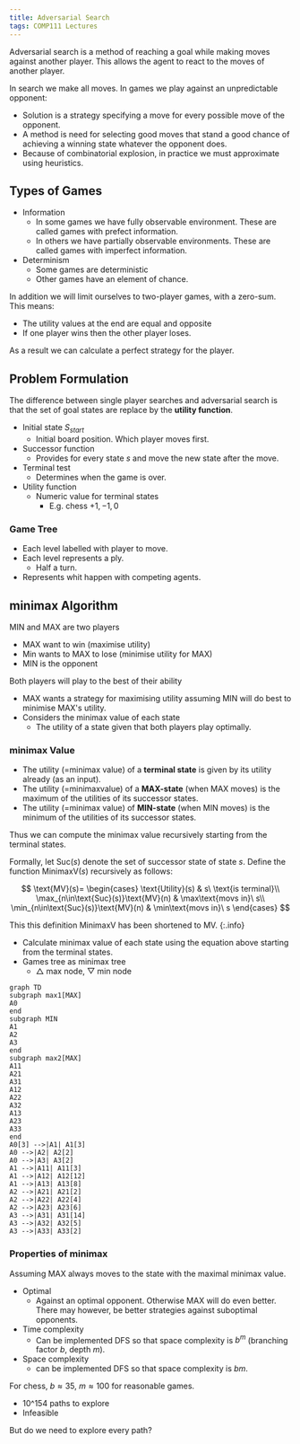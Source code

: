 ```yaml
---
title: Adversarial Search
tags: COMP111 Lectures
---
```

Adversarial search is a method of reaching a goal while making moves against another player. This allows the agent to react to the moves of another player.

In search we make all moves. In games we play against an unpredictable opponent:

* Solution is a strategy  specifying a move for every possible move of the opponent.
* A method is need for selecting good moves that stand a good chance of achieving a winning state whatever the opponent does.
* Because of combinatorial explosion, in practice we must approximate using heuristics.

## Types of Games

* Information
	* In some games we have fully observable environment. These are called games with prefect information.
	* In others we have partially observable environments. These are called games with imperfect information.
* Determinism
	* Some games are deterministic
	* Other games have an element of chance.

In addition we will limit ourselves to two-player games, with a zero-sum. This means:

* The utility values at the end are equal and opposite
* If one player wins then the other player loses.

As a result we can calculate a perfect strategy for the player.

## Problem Formulation
The difference between single player searches and adversarial search is that the set of goal states are replace by the **utility function**.

* Initial state $S_{start}$
	*  Initial board position. Which player moves first.
* Successor function
	* Provides for every state $s$ and move the new state after the move.
* Terminal test
	* Determines when the game is over.
* Utility function
	* Numeric value for terminal states
		* E.g. chess $+1,-1,0$
		
### Game Tree
* Each level labelled with player to move.
* Each level represents a ply.
	* Half a turn.
* Represents whit happen with competing agents.

## minimax Algorithm 
MIN and MAX are two players

* MAX want to win (maximise utility)
* Min wants to MAX to lose (minimise utility for MAX)
* MIN is the opponent

Both players will play to the best of their ability

* MAX wants a strategy for maximising utility assuming MIN will do best to minimise MAX's utility.
* Considers the minimax value of each state
	* The utility of a state given that both players play optimally.
	
### minimax Value

* The utility (=minimax value) of a **terminal state** is given by its utility already (as an input).
* The utility (=minimaxvalue) of a **MAX-state** (when MAX moves) is the maximum of the utilities of its successor states.
* The utility (=minimax value) of **MIN-state** (when MIN moves) is the minimum of the utilities of its successor states.

Thus we can compute the minimax value recursively starting from the terminal states.

Formally, let $\text{Suc}(s)$ denote the set of successor state of state $s$. Define the function $\text{MinimaxV}(s)$ recursively as follows:

$$
\text{MV}(s)=
\begin{cases}
	\text{Utility}(s) & s\ \text{is terminal}\\
	\max_{n\in\text{Suc}(s)}\text{MV}(n) & \max\text{movs in}\ s\\
	\min_{n\in\text{Suc}(s)}\text{MV}(n) & \min\text{movs in}\ s
\end{cases}
$$

This this definition $\text{MinimaxV}$ has been shortened to $\text{MV}$.
{:.info}

* Calculate minimax value of each state using the equation above starting from the terminal states.
* Games tree as minimax tree
	* $\bigtriangleup$ max node, $\bigtriangledown$ min node
	
```mermaid
graph TD
subgraph max1[MAX]
A0
end
subgraph MIN
A1
A2
A3
end
subgraph max2[MAX]
A11
A21
A31
A12
A22
A32
A13
A23
A33
end
A0[3] -->|A1| A1[3]
A0 -->|A2| A2[2]
A0 -->|A3| A3[2]
A1 -->|A11| A11[3]
A1 -->|A12| A12[12]
A1 -->|A13| A13[8]
A2 -->|A21| A21[2]
A2 -->|A22| A22[4]
A2 -->|A23| A23[6]
A3 -->|A31| A31[14]
A3 -->|A32| A32[5]
A3 -->|A33| A33[2]
```

### Properties of minimax
Assuming MAX always moves to the state with the maximal minimax value.

* Optimal 
	* Against an optimal opponent. Otherwise MAX will do even better. There may however, be better strategies against suboptimal opponents.
* Time complexity
	* Can be implemented DFS so that space complexity is $b^m$ (branching factor $b$, depth $m$).
* Space complexity
	* can be implemented DFS so that space complexity is $bm$.

For chess, $b\approx 35,\ m\approx 100$ for reasonable games.

* 10^154 paths to explore
* Infeasible

But do we need to explore every path?
